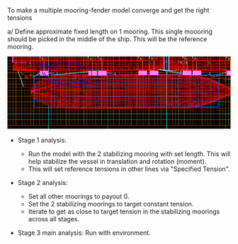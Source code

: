 To make a multiple mooring-fender model converge and get the right tensions

a/ Define approximate fixed length on 1 mooring. This single moooring should be picked in the middle of the ship. This will be the reference mooring.

![Picking a mooring](image.png)

- Stage 1 analysis:
    - Run the model with the 2 stabilizing mooring  with set length. This will help stabilize the vessel in translation and rotation (moment).
    - This will set reference tensions in other lines via "Specified Tension".

- Stage 2 analysis:

    - Set all other moorings to payout 0.
    - Set the 2 stabilizing moorings to target constant tension.
    - Iterate to get as close to target tension in the stabilizing moorings across all stages. 

- Stage 3 main analysis: Run with environment.
